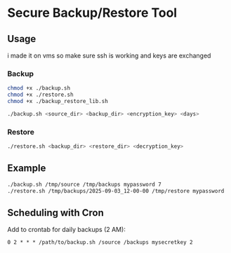 # Secure Backup/Restore Tool

## Usage
i made it on vms so make sure ssh is working and keys are exchanged
### Backup
```bash
chmod +x ./backup.sh 
chmod +x ./restore.sh
chmod +x ./backup_restore_lib.sh
```
```bash
./backup.sh <source_dir> <backup_dir> <encryption_key> <days>
```

### Restore
```bash
./restore.sh <backup_dir> <restore_dir> <decryption_key>
```

## Example
```bash
./backup.sh /tmp/source /tmp/backups mypassword 7
./restore.sh /tmp/backups/2025-09-03_12-00-00 /tmp/restore mypassword
```

## Scheduling with Cron
Add to crontab for daily backups (2 AM):
```
0 2 * * * /path/to/backup.sh /source /backups mysecretkey 2
```

